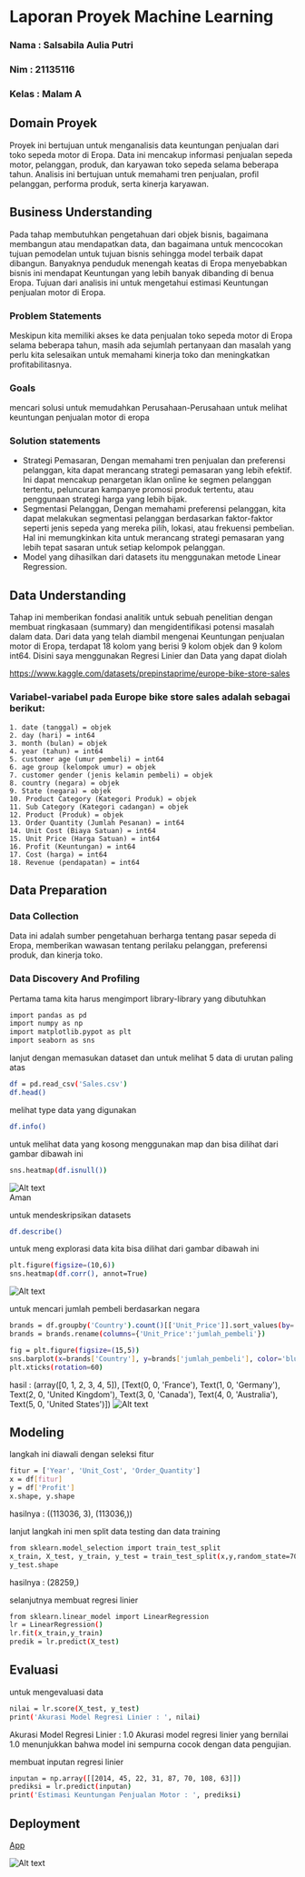 # Laporan Proyek Machine Learning
### Nama : Salsabila Aulia Putri 
### Nim : 21135116
### Kelas : Malam A

## Domain Proyek
Proyek ini bertujuan untuk menganalisis data keuntungan penjualan dari toko sepeda motor di Eropa. Data ini mencakup informasi penjualan sepeda motor, pelanggan, produk, dan karyawan toko sepeda selama beberapa tahun. Analisis ini bertujuan untuk memahami tren penjualan, profil pelanggan, performa produk, serta kinerja karyawan.

## Business Understanding
Pada tahap membutuhkan pengetahuan dari objek bisnis, bagaimana membangun atau mendapatkan data, dan bagaimana untuk mencocokan tujuan pemodelan untuk tujuan bisnis sehingga model terbaik dapat dibangun. Banyaknya penduduk menengah keatas di Eropa menyebabkan bisnis ini mendapat Keuntungan yang lebih banyak dibanding di benua Eropa. Tujuan dari analisis ini untuk mengetahui estimasi Keuntungan penjualan motor di Eropa.

### Problem Statements
Meskipun kita memiliki akses ke data penjualan toko sepeda motor di Eropa selama beberapa tahun, masih ada sejumlah pertanyaan dan masalah yang perlu kita selesaikan untuk memahami kinerja toko dan meningkatkan profitabilitasnya. 

 ### Goals
  mencari solusi untuk memudahkan Perusahaan-Perusahaan untuk melihat keuntungan penjualan motor di eropa

  ### Solution statements
  - Strategi Pemasaran, Dengan memahami tren penjualan dan preferensi pelanggan, kita dapat merancang strategi pemasaran yang    lebih efektif. Ini dapat mencakup penargetan iklan online ke segmen pelanggan tertentu, peluncuran kampanye promosi produk tertentu, atau penggunaan strategi harga yang lebih bijak.
  - Segmentasi Pelanggan, Dengan memahami preferensi pelanggan, kita dapat melakukan segmentasi pelanggan berdasarkan faktor-faktor seperti jenis sepeda yang mereka pilih, lokasi, atau frekuensi pembelian. Hal ini memungkinkan kita untuk merancang strategi pemasaran yang lebih tepat sasaran untuk setiap kelompok pelanggan.
  - Model yang dihasilkan dari datasets itu menggunakan metode Linear Regression.

  ## Data Understanding
  Tahap ini memberikan fondasi analitik untuk sebuah penelitian dengan membuat ringkasaan (summary) dan mengidentifikasi potensi masalah dalam data. Dari data yang telah diambil mengenai Keuntungan penjualan motor di Eropa, terdapat 18 kolom yang berisi 9 kolom objek dan 9 kolom int64. Disini saya menggunakan Regresi Linier dan Data yang dapat diolah

  https://www.kaggle.com/datasets/prepinstaprime/europe-bike-store-sales

  ### Variabel-variabel pada Europe bike store sales adalah sebagai berikut:    
    1. date (tanggal) = objek
    2. day (hari) = int64
    3. month (bulan) = objek
    4. year (tahun) = int64
    5. customer age (umur pembeli) = int64
    6. age group (kelompok umur) = objek
    7. customer gender (jenis kelamin pembeli) = objek
    8. country (negara) = objek
    9. State (negara) = objek
    10. Product Category (Kategori Produk) = objek
    11. Sub Category (Kategori cadangan) = objek
    12. Product (Produk) = objek
    13. Order Quantity (Jumlah Pesanan) = int64
    14. Unit Cost (Biaya Satuan) = int64
    15. Unit Price (Harga Satuan) = int64
    16. Profit (Keuntungan) = int64
    17. Cost (harga) = int64
    18. Revenue (pendapatan) = int64

## Data Preparation
### Data Collection
Data ini adalah sumber pengetahuan berharga tentang pasar sepeda di Eropa, memberikan wawasan tentang perilaku pelanggan, preferensi produk, dan kinerja toko.

### Data Discovery And Profiling
Pertama tama kita harus mengimport library-library yang dibutuhkan 
``` bash
import pandas as pd
import numpy as np
import matplotlib.pypot as plt
import seaborn as sns
```
lanjut dengan memasukan dataset dan untuk melihat 5 data di urutan paling atas
```bash
df = pd.read_csv('Sales.csv')
df.head()
```
melihat type data yang digunakan
``` bash
df.info()
```
untuk melihat data yang kosong menggunakan map dan bisa dilihat dari gambar dibawah ini
``` bash
sns.heatmap(df.isnull())
```
![Alt text](Gambar1.png) <br>
Aman

untuk mendeskripsikan datasets
```bash
df.describe()
```

untuk meng explorasi data kita bisa dilihat dari gambar dibawah ini
``` bash
plt.figure(figsize=(10,6))
sns.heatmap(df.corr(), annot=True)
```
![Alt text](Gambar2.png)

untuk mencari jumlah pembeli berdasarkan negara
```bash
brands = df.groupby('Country').count()[['Unit_Price']].sort_values(by='Unit_Price', ascending=True).reset_index()
brands = brands.rename(columns={'Unit_Price':'jumlah_pembeli'})
```
```bash
fig = plt.figure(figsize=(15,5))
sns.barplot(x=brands['Country'], y=brands['jumlah_pembeli'], color='blue')
plt.xticks(rotation=60)
```
hasil : (array([0, 1, 2, 3, 4, 5]),
 [Text(0, 0, 'France'),
  Text(1, 0, 'Germany'),
  Text(2, 0, 'United Kingdom'),
  Text(3, 0, 'Canada'),
  Text(4, 0, 'Australia'),
  Text(5, 0, 'United States')])
  ![Alt text](Gambar3.png)

  ## Modeling
  langkah ini diawali dengan seleksi fitur
```bash
fitur = ['Year', 'Unit_Cost', 'Order_Quantity']
x = df[fitur]
y = df['Profit']
x.shape, y.shape
```
hasilnya : ((113036, 3), (113036,))

lanjut langkah ini men split data testing dan data training
```bash
from sklearn.model_selection import train_test_split
x_train, X_test, y_train, y_test = train_test_split(x,y,random_state=70)
y_test.shape
```
hasilnya : (28259,)

selanjutnya membuat regresi linier
```bash
from sklearn.linear_model import LinearRegression
lr = LinearRegression()
lr.fit(x_train,y_train)
predik = lr.predict(X_test)
```
## Evaluasi
untuk mengevaluasi data 
```bash
nilai = lr.score(X_test, y_test)
print('Akurasi Model Regresi Linier : ', nilai)
```
Akurasi Model Regresi Linier :  1.0
Akurasi model regresi linier yang bernilai 1.0 menunjukkan bahwa model ini sempurna cocok dengan data pengujian.

membuat inputan regresi linier
```bash
inputan = np.array([[2014, 45, 22, 31, 87, 70, 108, 63]])
prediksi = lr.predict(inputan)
print('Estimasi Keuntungan Penjualan Motor : ', prediksi)
```

## Deployment

  [App](https://pembelajaranmesin-ccrhqvzeekzehrv87f9arv.streamlit.app/)

  ![Alt text](gambarh.png)
